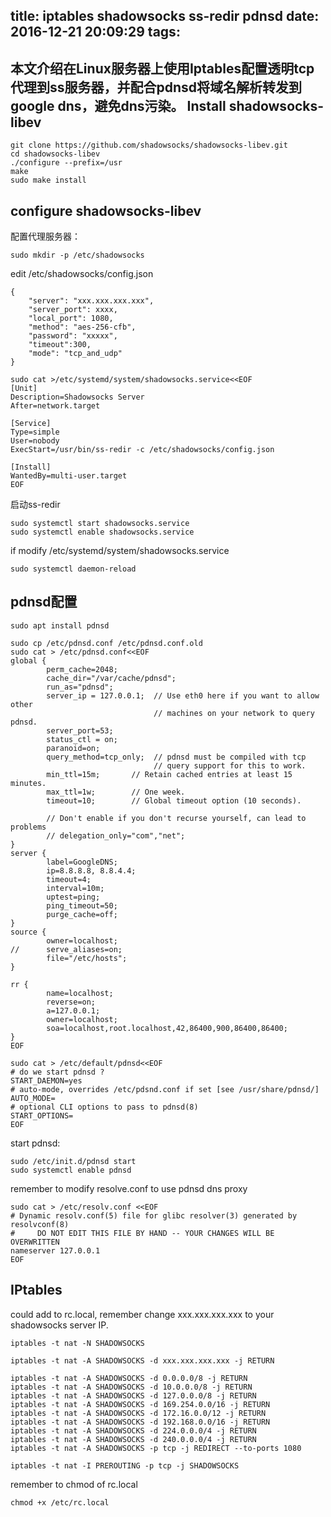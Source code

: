 title: iptables shadowsocks ss-redir pdnsd
date: 2016-12-21 20:09:29
tags:
---


本文介绍在Linux服务器上使用Iptables配置透明tcp代理到ss服务器，并配合pdnsd将域名解析转发到google dns，避免dns污染。
Install shadowsocks-libev
--------------------------------

```
git clone https://github.com/shadowsocks/shadowsocks-libev.git
cd shadowsocks-libev
./configure --prefix=/usr
make
sudo make install
```

configure shadowsocks-libev
--------------------------------

配置代理服务器：
```
sudo mkdir -p /etc/shadowsocks

```

edit /etc/shadowsocks/config.json

```
{
    "server": "xxx.xxx.xxx.xxx",
    "server_port": xxxx,
    "local_port": 1080,
    "method": "aes-256-cfb",
    "password": "xxxxx",
    "timeout":300,
    "mode": "tcp_and_udp"
}
```

```
sudo cat >/etc/systemd/system/shadowsocks.service<<EOF
[Unit]                                                                                                                                                                  
Description=Shadowsocks Server
After=network.target
 
[Service]
Type=simple
User=nobody
ExecStart=/usr/bin/ss-redir -c /etc/shadowsocks/config.json

[Install]
WantedBy=multi-user.target
EOF
```

启动ss-redir
```
sudo systemctl start shadowsocks.service
sudo systemctl enable shadowsocks.service

```

if modify /etc/systemd/system/shadowsocks.service

```
sudo systemctl daemon-reload
```

pdnsd配置
----------------------

```
sudo apt install pdnsd
```

```
sudo cp /etc/pdnsd.conf /etc/pdnsd.conf.old
sudo cat > /etc/pdnsd.conf<<EOF
global {
        perm_cache=2048;
        cache_dir="/var/cache/pdnsd";
        run_as="pdnsd";
        server_ip = 127.0.0.1;  // Use eth0 here if you want to allow other
                                // machines on your network to query pdnsd.
        server_port=53;
        status_ctl = on;
        paranoid=on;
        query_method=tcp_only;  // pdnsd must be compiled with tcp
                                // query support for this to work.
        min_ttl=15m;       // Retain cached entries at least 15 minutes.
        max_ttl=1w;        // One week.
        timeout=10;        // Global timeout option (10 seconds).

        // Don't enable if you don't recurse yourself, can lead to problems
        // delegation_only="com","net";
}
server {
        label=GoogleDNS;
        ip=8.8.8.8, 8.8.4.4;
        timeout=4;
        interval=10m;
        uptest=ping;
        ping_timeout=50;
        purge_cache=off;
}
source {
        owner=localhost;
//      serve_aliases=on;
        file="/etc/hosts";
}

rr {
        name=localhost;
        reverse=on;
        a=127.0.0.1;
        owner=localhost;
        soa=localhost,root.localhost,42,86400,900,86400,86400;
}
EOF

```

```
sudo cat > /etc/default/pdnsd<<EOF
# do we start pdnsd ?
START_DAEMON=yes
# auto-mode, overrides /etc/pdsnd.conf if set [see /usr/share/pdnsd/]
AUTO_MODE=
# optional CLI options to pass to pdnsd(8)
START_OPTIONS=
EOF
```

start pdnsd:
```
sudo /etc/init.d/pdnsd start
sudo systemctl enable pdnsd
```


remember to modify resolve.conf to use pdnsd dns proxy

```
sudo cat > /etc/resolv.conf <<EOF
# Dynamic resolv.conf(5) file for glibc resolver(3) generated by resolvconf(8)
#     DO NOT EDIT THIS FILE BY HAND -- YOUR CHANGES WILL BE OVERWRITTEN
nameserver 127.0.0.1
EOF
```

IPtables
-----------------

could add to rc.local, remember change xxx.xxx.xxx.xxx to your shadowsocks server IP.
```
iptables -t nat -N SHADOWSOCKS

iptables -t nat -A SHADOWSOCKS -d xxx.xxx.xxx.xxx -j RETURN

iptables -t nat -A SHADOWSOCKS -d 0.0.0.0/8 -j RETURN
iptables -t nat -A SHADOWSOCKS -d 10.0.0.0/8 -j RETURN
iptables -t nat -A SHADOWSOCKS -d 127.0.0.0/8 -j RETURN
iptables -t nat -A SHADOWSOCKS -d 169.254.0.0/16 -j RETURN
iptables -t nat -A SHADOWSOCKS -d 172.16.0.0/12 -j RETURN
iptables -t nat -A SHADOWSOCKS -d 192.168.0.0/16 -j RETURN
iptables -t nat -A SHADOWSOCKS -d 224.0.0.0/4 -j RETURN
iptables -t nat -A SHADOWSOCKS -d 240.0.0.0/4 -j RETURN
iptables -t nat -A SHADOWSOCKS -p tcp -j REDIRECT --to-ports 1080

iptables -t nat -I PREROUTING -p tcp -j SHADOWSOCKS

```
remember to chmod of rc.local
```
chmod +x /etc/rc.local
```
